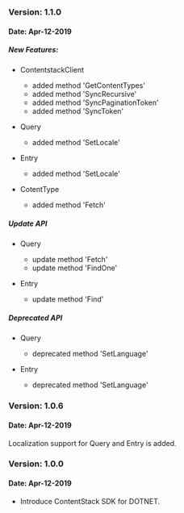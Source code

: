 ### Version: 1.1.0
#### Date: Apr-12-2019

##### New Features:
- ContentstackClient
  - added method 'GetContentTypes'
  - added method 'SyncRecursive' 
  - added method 'SyncPaginationToken'
  - added method 'SyncToken'

- Query
  - added method 'SetLocale'
  
- Entry
   - added method 'SetLocale'

- CotentType
   - added method 'Fetch'
 
 ##### Update API
- Query
  - update method 'Fetch'
  - update method 'FindOne'
  
- Entry
  - update method 'Find'
 
##### Deprecated API
- Query
  - deprecated method 'SetLanguage'
  
- Entry
  - deprecated method 'SetLanguage'

 ### Version: 1.0.6
 #### Date: Apr-12-2019

Localization support for Query and Entry is added.
 
### Version: 1.0.0 
#### Date: Apr-12-2019

- Introduce ContentStack SDK for DOTNET.
